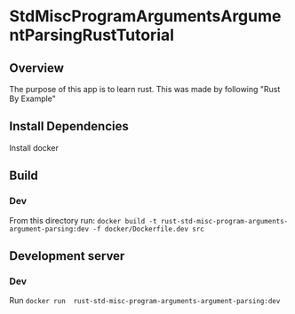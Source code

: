 # StdMiscProgramArgumentsArgumentParsingRustTutorial

## Overview
The purpose of this app is to learn rust. This was made by following "Rust By Example"

## Install Dependencies
Install docker

## Build
### Dev
From this directory run: `docker build -t rust-std-misc-program-arguments-argument-parsing:dev -f docker/Dockerfile.dev src`

## Development server
### Dev
Run `docker run  rust-std-misc-program-arguments-argument-parsing:dev`